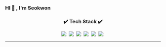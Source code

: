 ### HI 👋 , I'm Seokwon 

<h3 align='center'>✔️ Tech Stack ✔️</h3> 
<p align="center">
  <img src="https://img.shields.io/badge/-Apple-F7DF1E?style=flat-square&logo=Apple&logoColor=white" />&nbsp
<img src="https://img.shields.io/badge/-JavaScript-F7DF1E?style=flat-square&logo=JavaScript&logoColor=white" />&nbsp
<img src="https://img.shields.io/badge/-React-61DAFB?style=flat-square&logo=React&logoColor=white" />&nbsp
<img src="https://img.shields.io/badge/-Nodejs-339933?style=flat-square&logo=Node.js&logoColor=white" />&nbsp
<img src="https://img.shields.io/badge/-Express-000000?style=flat-square&logo=Express&logoColor=white" />&nbsp
<img src="https://img.shields.io/badge/-MySQL-4479A1?style=flat-square&logo=MySQL&logoColor=white" />&nbsp
</P>
<hr>
